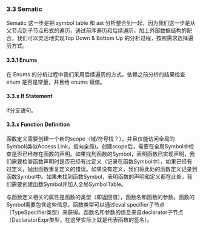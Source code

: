### 3.3 Sematic

Sematic 这一步是把 symbol table 和 ast 分析整合到一起，因为我们这一步是从父节点到子节点形式的遍历，通过前序遍历和后续遍历，加上外部数据结构的配合，我们可以灵活地实现Top Down & Bottom Up 的分析过程，按照需求选择遍历方式。



#### 3.3.1 Enums

在 Enums 的分析过程中我们采用后续遍历的方式，依赖之前分析的结果检查 enum 是否是常量，并且给 enums 赋值。


#### 3.3.x If Statement

If分支语句。

#### 3.3.x Function Definition

函数定义需要创建一个新的scope（域/符号栈？），并且仅能访问全局的Symbol(类似Access Link，指向全局)。创建scope后，需要在全局Symbol中检查是否已经存在函数的声明。如果找到函数的Symbol，表明函数已实现声明，我们需要检查函数声明时是否已经有过定义（记录在函数Symbol中），如果已经有过定义，抛出函数重复定义的错误。如果没有定义，我们将此处的函数定义记录到函数Symbol中。如果未找到函数Symbol，表明函数的声明和定义都在此处，我们需要创建函数Symbol并加入全局SymbolTable。

与函数定义相关的属性是函数的类型（即返回值），函数名和函数的参数。函数的Symbol需要包含这些信息。函数类型可以通过eval specifier子节点（TypeSpecifier类型）来获得。函数名和参数的信息来自declarator子节点（DeclaratorExpr类型，在这里实际上就是代表函数的签名）。

